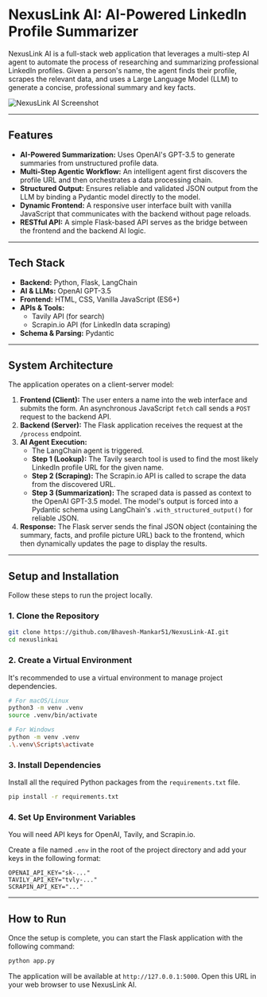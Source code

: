 # NexusLink AI: AI-Powered LinkedIn Profile Summarizer

NexusLink AI is a full-stack web application that leverages a multi-step AI agent to automate the process of researching and summarizing professional LinkedIn profiles. Given a person's name, the agent finds their profile, scrapes the relevant data, and uses a Large Language Model (LLM) to generate a concise, professional summary and key facts.

![NexusLink AI Screenshot](https://i.imgur.com/gY8X9bC.png)

---

## Features

-   **AI-Powered Summarization:** Uses OpenAI's GPT-3.5 to generate summaries from unstructured profile data.
-   **Multi-Step Agentic Workflow:** An intelligent agent first discovers the profile URL and then orchestrates a data processing chain.
-   **Structured Output:** Ensures reliable and validated JSON output from the LLM by binding a Pydantic model directly to the model.
-   **Dynamic Frontend:** A responsive user interface built with vanilla JavaScript that communicates with the backend without page reloads.
-   **RESTful API:** A simple Flask-based API serves as the bridge between the frontend and the backend AI logic.

---

## Tech Stack

-   **Backend:** Python, Flask, LangChain
-   **AI & LLMs:** OpenAI GPT-3.5
-   **Frontend:** HTML, CSS, Vanilla JavaScript (ES6+)
-   **APIs & Tools:**
    -   Tavily API (for search)
    -   Scrapin.io API (for LinkedIn data scraping)
-   **Schema & Parsing:** Pydantic

---

## System Architecture

The application operates on a client-server model:

1.  **Frontend (Client):** The user enters a name into the web interface and submits the form. An asynchronous JavaScript `fetch` call sends a `POST` request to the backend API.
2.  **Backend (Server):** The Flask application receives the request at the `/process` endpoint.
3.  **AI Agent Execution:**
    -   The LangChain agent is triggered.
    -   **Step 1 (Lookup):** The Tavily search tool is used to find the most likely LinkedIn profile URL for the given name.
    -   **Step 2 (Scraping):** The Scrapin.io API is called to scrape the data from the discovered URL.
    -   **Step 3 (Summarization):** The scraped data is passed as context to the OpenAI GPT-3.5 model. The model's output is forced into a Pydantic schema using LangChain's `.with_structured_output()` for reliable JSON.
4.  **Response:** The Flask server sends the final JSON object (containing the summary, facts, and profile picture URL) back to the frontend, which then dynamically updates the page to display the results.

---

## Setup and Installation

Follow these steps to run the project locally.

### 1. Clone the Repository

```bash
git clone https://github.com/Bhavesh-Mankar51/NexusLink-AI.git
cd nexuslinkai
```

### 2. Create a Virtual Environment

It's recommended to use a virtual environment to manage project dependencies.

```bash
# For macOS/Linux
python3 -m venv .venv
source .venv/bin/activate

# For Windows
python -m venv .venv
.\.venv\Scripts\activate
```

### 3. Install Dependencies

Install all the required Python packages from the `requirements.txt` file.

```bash
pip install -r requirements.txt
```

### 4. Set Up Environment Variables

You will need API keys for OpenAI, Tavily, and Scrapin.io.

Create a file named `.env` in the root of the project directory and add your keys in the following format:

```env
OPENAI_API_KEY="sk-..."
TAVILY_API_KEY="tvly-..."
SCRAPIN_API_KEY="..."
```

---

## How to Run

Once the setup is complete, you can start the Flask application with the following command:

```bash
python app.py
```

The application will be available at `http://127.0.0.1:5000`. Open this URL in your web browser to use NexusLink AI.
